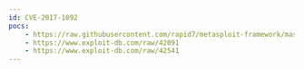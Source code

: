 ```yaml
---
id: CVE-2017-1092
pocs:
    - https://raw.githubusercontent.com/rapid7/metasploit-framework/master/modules/exploits/multi/http/ibm_openadmin_tool_soap_welcomeserver_exec.rb
    - https://www.exploit-db.com/raw/42091
    - https://www.exploit-db.com/raw/42541
---
```

